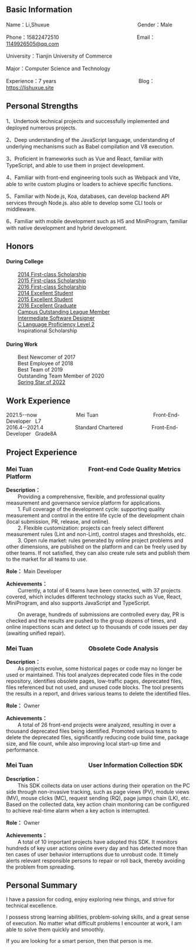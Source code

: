 ## Basic Information

Name：Li,Shuxue&nbsp;&nbsp;&nbsp;&nbsp;&nbsp;&nbsp;&nbsp;&nbsp;&nbsp;&nbsp;&nbsp;&nbsp;&nbsp;&nbsp;&nbsp;&nbsp;&nbsp;&nbsp;&nbsp;&nbsp;&nbsp;&nbsp;&nbsp;&nbsp;&nbsp;&nbsp;&nbsp;&nbsp;&nbsp;&nbsp;&nbsp;&nbsp;&nbsp;&nbsp;&nbsp;&nbsp;&nbsp;&nbsp;&nbsp;&nbsp;&nbsp;&nbsp;&nbsp;&nbsp;&nbsp;&nbsp;&nbsp;&nbsp;&nbsp;&nbsp;&nbsp;&nbsp;&nbsp;&nbsp;&nbsp;&nbsp;&nbsp;&nbsp;&nbsp;&nbsp;&nbsp;Gender：Male  

Phone：15822472510&nbsp;&nbsp;&nbsp;&nbsp;&nbsp;&nbsp;&nbsp;&nbsp;&nbsp;&nbsp;&nbsp;&nbsp;&nbsp;&nbsp;&nbsp;&nbsp;&nbsp;&nbsp;&nbsp;&nbsp;&nbsp;&nbsp;&nbsp;&nbsp;&nbsp;&nbsp;&nbsp;&nbsp;&nbsp;&nbsp;&nbsp;&nbsp;&nbsp;&nbsp;&nbsp;&nbsp;&nbsp;&nbsp;&nbsp;&nbsp;&nbsp;&nbsp;&nbsp;&nbsp;&nbsp;&nbsp;&nbsp;&nbsp;&nbsp;&nbsp;&nbsp;&nbsp;&nbsp;&nbsp;Email：1149926505@qq.com  

University：Tianjin University of Commerce 

Major：Computer Science and Technology

Experience：7 years&nbsp;&nbsp;&nbsp;&nbsp;&nbsp;&nbsp;&nbsp;&nbsp;&nbsp;&nbsp;&nbsp;&nbsp;&nbsp;&nbsp;&nbsp;&nbsp;&nbsp;&nbsp;&nbsp;&nbsp;&nbsp;&nbsp;&nbsp;&nbsp;&nbsp;&nbsp;&nbsp;&nbsp;&nbsp;&nbsp;&nbsp;&nbsp;&nbsp;&nbsp;&nbsp;&nbsp;&nbsp;&nbsp;&nbsp;&nbsp;&nbsp;&nbsp;&nbsp;&nbsp;&nbsp;&nbsp;&nbsp;&nbsp;&nbsp;&nbsp;&nbsp;&nbsp;&nbsp;&nbsp;&nbsp;&nbsp;&nbsp;Blog：https://lishuxue.site

## Personal Strengths

1、Undertook technical projects and successfully implemented and deployed numerous projects.

2、Deep understanding of the JavaScript language, understanding of underlying mechanisms such as Babel compilation and V8 execution.

3、Proficient in frameworks such as Vue and React, familiar with TypeScript, and able to use them in project development.

4、Familiar with front-end engineering tools such as Webpack and Vite, able to write custom plugins or loaders to achieve specific functions.

5、Familiar with Node.js, Koa, databases, can develop backend API services through Node.js. also able to develop some CLI tools or middleware.

6、Familiar with mobile development such as H5 and MiniProgram, familiar with native development and hybrid development.

## Honors

#### During College 
&nbsp;&nbsp;&nbsp;&nbsp;&nbsp;&nbsp;&nbsp;&nbsp;[2014 First-class Scholarship](https://cdn.lishuxue.site/resume/images/2014yideng.jpeg)  
&nbsp;&nbsp;&nbsp;&nbsp;&nbsp;&nbsp;&nbsp;&nbsp;[2015 First-class Scholarship](https://cdn.lishuxue.site/resume/images/2015yideng.jpeg)  
&nbsp;&nbsp;&nbsp;&nbsp;&nbsp;&nbsp;&nbsp;&nbsp;[2016 First-class Scholarship](https://cdn.lishuxue.site/resume/images/2016yideng.jpeg)      
&nbsp;&nbsp;&nbsp;&nbsp;&nbsp;&nbsp;&nbsp;&nbsp;[2014 Excellent Student](https://cdn.lishuxue.site/resume/images/2014sanhao.jpeg)  
&nbsp;&nbsp;&nbsp;&nbsp;&nbsp;&nbsp;&nbsp;&nbsp;[2015 Excellent Student](https://cdn.lishuxue.site/resume/images/2015sanhao.jpeg)  
&nbsp;&nbsp;&nbsp;&nbsp;&nbsp;&nbsp;&nbsp;&nbsp;[2016 Excellent Graduate](https://cdn.lishuxue.site/resume/images/youxiubiye.jpeg)   
&nbsp;&nbsp;&nbsp;&nbsp;&nbsp;&nbsp;&nbsp;&nbsp;[Campus Outstanding League Member](https://cdn.lishuxue.site/resume/images/youxiutuanyuan.jpeg)  
&nbsp;&nbsp;&nbsp;&nbsp;&nbsp;&nbsp;&nbsp;&nbsp;[Intermediate Software Designer](https://cdn.lishuxue.site/resume/images/ruanjiansheji.jpeg)  
&nbsp;&nbsp;&nbsp;&nbsp;&nbsp;&nbsp;&nbsp;&nbsp;[C Language Proficiency Level 2](https://cdn.lishuxue.site/resume/images/c2ji.jpeg)  
&nbsp;&nbsp;&nbsp;&nbsp;&nbsp;&nbsp;&nbsp;&nbsp;Inspirational Scholarship  

#### During Work
&nbsp;&nbsp;&nbsp;&nbsp;&nbsp;&nbsp;&nbsp;&nbsp;Best Newcomer of 2017  
&nbsp;&nbsp;&nbsp;&nbsp;&nbsp;&nbsp;&nbsp;&nbsp;Best Employee of 2018  
&nbsp;&nbsp;&nbsp;&nbsp;&nbsp;&nbsp;&nbsp;&nbsp;Best Team of 2019  
&nbsp;&nbsp;&nbsp;&nbsp;&nbsp;&nbsp;&nbsp;&nbsp;Outstanding Team Member of 2020  
&nbsp;&nbsp;&nbsp;&nbsp;&nbsp;&nbsp;&nbsp;&nbsp;[Spring Star of 2022](https://cdn.lishuxue.site/resume/images/zhongduanzhixing.png)

## Work Experience

2021.5--now&nbsp;&nbsp;&nbsp;&nbsp;&nbsp;&nbsp;&nbsp;&nbsp;&nbsp;&nbsp;&nbsp;&nbsp;&nbsp;&nbsp;&nbsp;&nbsp;&nbsp;&nbsp;&nbsp;&nbsp;&nbsp;&nbsp;&nbsp;&nbsp;&nbsp;&nbsp;&nbsp;Mei Tuan&nbsp;&nbsp;&nbsp;&nbsp;&nbsp;&nbsp;&nbsp;&nbsp;&nbsp;&nbsp;&nbsp;&nbsp;&nbsp;&nbsp;&nbsp;&nbsp;&nbsp;&nbsp;&nbsp;&nbsp;&nbsp;&nbsp;&nbsp;&nbsp;&nbsp;&nbsp;&nbsp;&nbsp;&nbsp;&nbsp;&nbsp;&nbsp;&nbsp;&nbsp;&nbsp;&nbsp;&nbsp;&nbsp;Front-End-Developer &nbsp;&nbsp;L7  
2016.4--2021.4&nbsp;&nbsp;&nbsp;&nbsp;&nbsp;&nbsp;&nbsp;&nbsp;&nbsp;&nbsp;&nbsp;&nbsp;&nbsp;&nbsp;&nbsp;&nbsp;&nbsp;&nbsp;&nbsp;&nbsp;&nbsp;&nbsp;Standard Chartered&nbsp;&nbsp;&nbsp;&nbsp;&nbsp;&nbsp;&nbsp;&nbsp;&nbsp;&nbsp;&nbsp;&nbsp;&nbsp;&nbsp;&nbsp;&nbsp;&nbsp;&nbsp;&nbsp;&nbsp;Front-End-Developer &nbsp;&nbsp;Grade8A

## Project Experience

### Mei Tuan&nbsp;&nbsp;&nbsp;&nbsp;&nbsp;&nbsp;&nbsp;&nbsp;&nbsp;&nbsp;&nbsp;&nbsp;&nbsp;&nbsp;&nbsp;&nbsp;&nbsp;&nbsp;&nbsp;&nbsp;&nbsp;&nbsp;&nbsp;&nbsp;&nbsp;&nbsp;&nbsp;&nbsp;&nbsp;&nbsp;&nbsp;&nbsp;&nbsp;&nbsp;&nbsp;&nbsp;&nbsp;&nbsp;&nbsp;Front-end Code Quality Metrics Platform

**Description：**  
&nbsp;&nbsp;&nbsp;&nbsp;&nbsp;&nbsp;&nbsp;&nbsp;Providing a comprehensive, flexible, and professional quality measurement and governance service platform for applications.  
&nbsp;&nbsp;&nbsp;&nbsp;&nbsp;&nbsp;&nbsp;&nbsp;1. Full coverage of the development cycle: supporting quality measurement and control in the entire life cycle of the development chain (local submission, PR, release, and online).  
&nbsp;&nbsp;&nbsp;&nbsp;&nbsp;&nbsp;&nbsp;&nbsp;2. Flexible customization: projects can freely select different measurement rules (Lint and non-Lint), control stages and thresholds, etc.  
&nbsp;&nbsp;&nbsp;&nbsp;&nbsp;&nbsp;&nbsp;&nbsp;3. Open rule market: rules generated by online project problems and other dimensions, are published on the platform and can be freely used by other teams. If not satisfied, they can also create rule sets and publish them to the market for all teams to use.

**Role：** Main Developer

**Achievements：**  
&nbsp;&nbsp;&nbsp;&nbsp;&nbsp;&nbsp;&nbsp;&nbsp;Currently, a total of 6 teams have been connected, with 37 projects covered, which includes different technology stacks such as Vue, React, MiniProgram, and also supports JavaScript and TypeScript.
  
&nbsp;&nbsp;&nbsp;&nbsp;&nbsp;&nbsp;&nbsp;&nbsp;On average, hundreds of submissions are controlled every day, PR is checked and the results are pushed to the group dozens of times, and online inspections scan and detect up to thousands of code issues per day (awaiting unified repair).

### Mei Tuan&nbsp;&nbsp;&nbsp;&nbsp;&nbsp;&nbsp;&nbsp;&nbsp;&nbsp;&nbsp;&nbsp;&nbsp;&nbsp;&nbsp;&nbsp;&nbsp;&nbsp;&nbsp;&nbsp;&nbsp;&nbsp;&nbsp;&nbsp;&nbsp;&nbsp;&nbsp;&nbsp;&nbsp;&nbsp;&nbsp;&nbsp;&nbsp;&nbsp;&nbsp;&nbsp;&nbsp;&nbsp;&nbsp;&nbsp;Obsolete Code Analysis

**Description：**  
&nbsp;&nbsp;&nbsp;&nbsp;&nbsp;&nbsp;&nbsp;&nbsp;As projects evolve, some historical pages or code may no longer be used or maintained. This tool analyzes deprecated code files in the code repository, identifies obsolete pages, low-traffic pages, deprecated files, files referenced but not used, and unused code blocks. The tool presents the results in a report, and drives various teams to delete the identified files.

**Role：** Owner

**Achievements：**  
&nbsp;&nbsp;&nbsp;&nbsp;&nbsp;&nbsp;&nbsp;&nbsp;A total of 26 front-end projects were analyzed, resulting in over a thousand deprecated files being identified. Promoted various teams to delete the deprecated files, significantly reducing code build time, package size, and file count, while also improving local start-up time and performance.

### Mei Tuan&nbsp;&nbsp;&nbsp;&nbsp;&nbsp;&nbsp;&nbsp;&nbsp;&nbsp;&nbsp;&nbsp;&nbsp;&nbsp;&nbsp;&nbsp;&nbsp;&nbsp;&nbsp;&nbsp;&nbsp;&nbsp;&nbsp;&nbsp;&nbsp;&nbsp;&nbsp;&nbsp;&nbsp;&nbsp;&nbsp;&nbsp;&nbsp;&nbsp;&nbsp;&nbsp;&nbsp;&nbsp;&nbsp;&nbsp;User Information Collection SDK

**Description：**  
&nbsp;&nbsp;&nbsp;&nbsp;&nbsp;&nbsp;&nbsp;&nbsp;This SDK collects data on user actions during their operation on the PC side through non-invasive tracking, such as page views (PV), module views (MV), mouse clicks (MC), request sending (RQ), page jumps chain (LK), etc. Based on the collected data, key action chain monitoring can be configured to achieve real-time alarm when a key action is interrupted.

**Role：** Owner

**Achievements：**  
&nbsp;&nbsp;&nbsp;&nbsp;&nbsp;&nbsp;&nbsp;&nbsp;A total of 10 important projects have adopted this SDK. It monitors hundreds of key user actions online every day and has detected more than ten cases of user behavior interruptions due to unrobust code. It timely alerts relevant responsible persons to repair or roll back, thereby avoiding the problem from spreading.

## Personal Summary
I have a passion for coding, enjoy exploring new things, and strive for technical excellence.

I possess strong learning abilities, problem-solving skills, and a great sense of execution. No matter what difficult problems I encounter at work, I am able to solve them quickly and smoothly.

If you are looking for a smart person, then that person is me.

